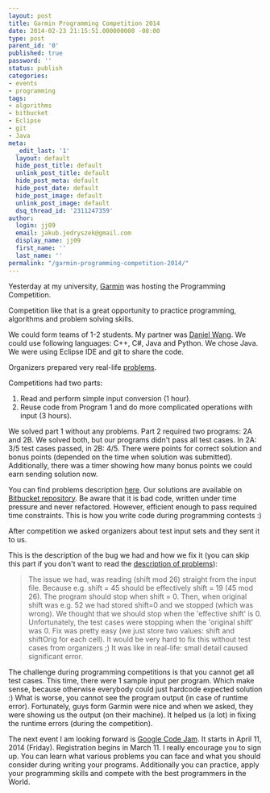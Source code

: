 ```yaml
---
layout: post
title: Garmin Programming Competition 2014
date: 2014-02-23 21:15:51.000000000 -08:00
type: post
parent_id: '0'
published: true
password: ''
status: publish
categories:
- events
- programming
tags:
- algorithms
- bitbucket
- Eclipse
- git
- Java
meta:
  _edit_last: '1'
  layout: default
  hide_post_title: default
  unlink_post_title: default
  hide_post_meta: default
  hide_post_date: default
  hide_post_image: default
  unlink_post_image: default
  dsq_thread_id: '2311247359'
author:
  login: jj09
  email: jakub.jedryszek@gmail.com
  display_name: jj09
  first_name: ''
  last_name: ''
permalink: "/garmin-programming-competition-2014/"
---
```

<p>Yesterday at my university, <a href="http://www.garmin.com/">Garmin</a> was hosting the Programming Competition.</p>
<p>Competition like that is a great opportunity to practice programming, algorithms and problem solving skills. </p>
<p>We could form teams of 1-2 students. My partner was <a href="http://people.cis.ksu.edu/~danielwang/">Daniel Wang</a>. We could use following languages: C++, C#, Java and Python. We chose Java. We were using Eclipse IDE and git to share the code.</p>
<p>Organizers prepared very real-life <a href="http://jj09.net/wp-content/uploads/2014/02/GarminProgrammingCompetition2014.pdf">problems</a>. </p>
<p>Competitions had two parts:</p>
<ol>
<li>Read and perform simple input conversion (1 hour).</li>
<li>Reuse code from Program 1 and do more complicated operations with input (3 hours).</li>
</ol>
<p>We solved part 1 without any problems. Part 2 required two programs: 2A and 2B. We solved both, but our programs didn't pass all test cases. In 2A: 3/5 test cases passed, in 2B: 4/5. There were points for correct solution and bonus points (depended on the time when solution was submitted). Additionally, there was a timer showing how many bonus points we could earn sending solution now.</p>
<p>You can find problems description <a href="http://jj09.net/wp-content/uploads/2014/02/GarminProgrammingCompetition2014.pdf">here</a>. Our solutions are available on <a href="https://bitbucket.org/jj09/garmin-programming-competition-2014">Bitbucket repository</a>. Be aware that it is bad code, written under time pressure and never refactored. However, efficient enough to pass required time constraints. This is how you write code during programming contests :)</p>
<p>After competition we asked organizers about test input sets and they sent it to us. </p>
<p>This is the description of the bug we had and how we fix it (you can skip this part if you don't want to read the <a href="http://jj09.net/wp-content/uploads/2014/02/GarminProgrammingCompetition2014.pdf">description of problems</a>):</p>
<blockquote><p>The issue we had, was reading (shift mod 26) straight from the input file. Because e.g. shift = 45 should be effectively shift = 19 (45 mod 26). The program should stop when shift = 0. Then, when original shift was e.g. 52 we had stored shift=0 and we stopped (which was wrong). We thought that we should stop when the 'effective shift' is 0. Unfortunately, the test cases were stopping when the 'original shift' was 0. Fix was pretty easy (we just store two values: shift and shiftOrig for each cell). It would be very hard to fix this without test cases from organizers ;) It was like in real-life: small detail caused significant error.</p></blockquote>
<p>The challenge during programming competitions is that you cannot get all test cases. This time, there were 1 sample input per program. Which make sense, because otherwise everybody could just hardcode expected solution :) What is worse, you cannot see the program output (in case of runtime error). Fortunately, guys form Garmin were nice and when we asked, they were showing us the output (on their machine). It helped us (a lot) in fixing the runtime errors (during the competition).</p>
<p>The next event I am looking forward is <a href="https://code.google.com/codejam/"> Google Code Jam</a>. It starts in April 11, 2014 (Friday). Registration begins in March 11. I really encourage you to sign up. You can learn what various problems you can face and what you should consider during writing your programs. Additionally you can practice, apply your programming skills and compete with the best programmers in the World.</p>
